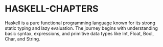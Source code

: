 # HASKELL-CHAPTERS
Haskell is a pure functional programming language known for its strong static typing and lazy evaluation. The journey begins with understanding basic syntax, expressions, and primitive data types like Int, Float, Bool, Char, and String.
